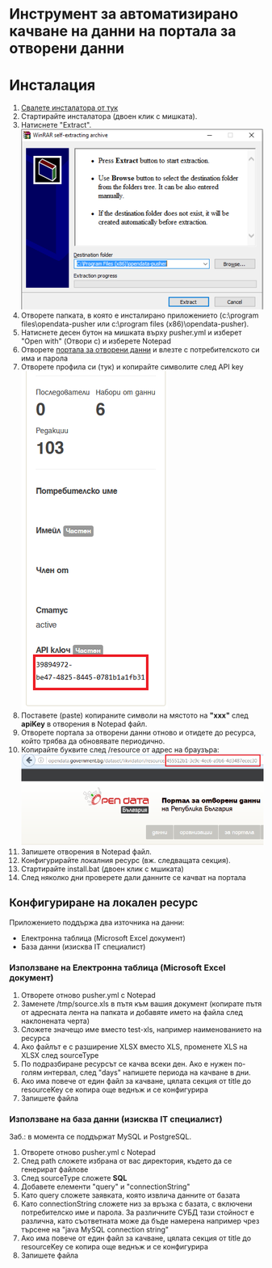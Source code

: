 # Инструмент за автоматизирано качване на данни на портала за отворени данни

# Инсталация

1. [Свалете инсталатора от тук](https://github.com/governmentbg/opendata-ckan-pusher/releases/download/0.1/opendata-pusher.exe)
2. Стартирайте инсталатора (двоен клик с мишката).
3. Натиснете "Extract".
![](installer.png)
4. Отворете папката, в която е инсталирано приложението (c:\\program files\\opendata-pusher или c:\\program files (x86)\\opendata-pusher).
5. Натиснете десен бутон на мишката върху pusher.yml и изберет "Open with" (Отвори с) и изберете Notepad
6. Отворете [портала за отворени данни](http://opendata.government.bg) и влезте с потребителското си има и парола
7. Отворете профила си (тук) и копирайте символите след API key
![](apikey.png)
8. Поставете (paste) копираните символи на мястото на <strong>"xxx"</strong> след <strong>apiKey</strong> в отворения в Notepad файл.
9. Отворете портала за отворени данни отново и отидете до ресурса, който трябва да обновявате периодично.
10. Копирайте буквите след /resource от адрес на браузъра:
![](resourcekey.png)
11. Запишете отворения в Notepad файл.
12. Конфигурирайте локалния ресурс (вж. следващата секция).
13. Стартирайте install.bat (двоен клик с мшиката)
14. След няколко дни проверете дали данните се качват на портала 

## Конфигуриране на локален ресурс

Приложението поддържа два източника на данни:

- Електронна таблица (Microsoft Excel документ)
- База данни (изисква IT специалист)

### Използване на Електронна таблица (Microsoft Excel документ)

1. Отворете отново pusher.yml с Notepad
2. Заменете /tmp/source.xls в пътя към вашия документ (копирате пътя от адресната лента на папката и добавяте името на файла след наклонената черта)
3. Сложете значещо име вместо test-xls, например наименованието на ресурса
4. Ако файлът е с разширение XLSX вместо XLS, променете XLS на XLSX след sourceType
5. По подразбиране ресурсът се качва всеки ден. Ако е нужен по-голям интервал, след "days" напишете периода на качване в дни.
6. Ако има повече от един файл за качване, цялата секция от title до resourceKey се копира още веднъж и се конфигурира
7. Запишете файла

### Използване на база данни (изисква IT специалист)

Заб.: в момента се поддържат MySQL и PostgreSQL. 

1. Отворете отново pusher.yml с Notepad
2. След path сложете избрана от вас директория, където да се генерират файлове
3. След sourceType сложете <strong>SQL</strong>
4. Добавете елементи "query" и "connectionString"
5. Като query сложете заявката, която извлича данните от базата
6. Като connectionString сложете низ за връзка с базата, с включени потребителско име и парола. За различните СУБД тази стойност е различна, като съответната може да бъде намерена например чрез търсене на "java MySQL connection string" 
7. Ако има повече от един файл за качване, цялата секция от title до resourceKey се копира още веднъж и се конфигурира
8. Запишете файла